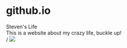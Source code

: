 # github.io
<html lang="en">
<head> Steven's Life </head>
	<title>bua235 assignment</title>
	<meta name="generator" content="BBEdit 12.5" />
</head>
<body>
<div> This is a website about my crazy life, buckle up! </div>/
</body>
<IMG SRC="steven chess.jpg">

</html>
